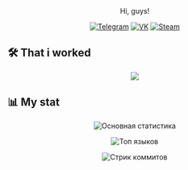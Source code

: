<div align="center">
  Hi, guys!
</div>

<div align="center">

  [![Telegram](https://img.shields.io/badge/-Telegram-26A5E4?style=for-the-badge&logo=telegram&logoColor=white)](https://t.me/kuzia15)
  [![VK](https://img.shields.io/badge/-VK-0077FF?style=for-the-badge&logo=vk&logoColor=white)](https://vk.com/kuzia15)
  [![Steam](https://img.shields.io/badge/-Steam-000000?style=for-the-badge&logo=steam&logoColor=white)](https://steamcommunity.com/id/kuzia15)

</div>

## 🛠 That i worked
<p align="center">
  <img src="https://skillicons.dev/icons?i=cpp,c,cs,python,pawn,github,visualstudio,pycharm,androidstudio,vscode" />
</p>

## 📊 My stat
<div align="center">
  
  ![Основная статистика](https://github-readme-stats.vercel.app/api?username=kuzia15&show_icons=true&theme=dark&hide_border=true&bg_color=0D1117)
  
  ![Топ языков](https://github-readme-stats.vercel.app/api/top-langs/?username=kuzia15&layout=compact&theme=dark&hide_border=true&bg_color=0D1117&hide=html,css,scss)
  
  ![Стрик коммитов](https://streak-stats.demolab.com?user=kuzia15&theme=dark&hide_border=true&background=0D1117)
  
</div>

